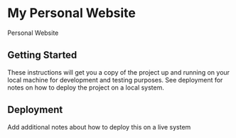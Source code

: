 # My Personal Website 

Personal Website

## Getting Started

These instructions will get you a copy of the project up and running on your local machine for development and testing purposes. See deployment for notes on how to deploy the project on a local system.


## Deployment

Add additional notes about how to deploy this on a live system




